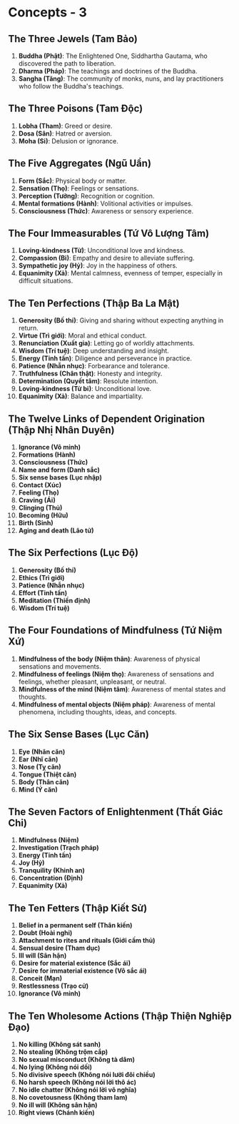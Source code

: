# Concepts - 3

## The Three Jewels (Tam Bảo)
1. **Buddha (Phật)**: The Enlightened One, Siddhartha Gautama, who discovered the path to liberation.
2. **Dharma (Pháp)**: The teachings and doctrines of the Buddha.
3. **Sangha (Tăng)**: The community of monks, nuns, and lay practitioners who follow the Buddha's teachings.

## The Three Poisons (Tam Độc)
1. **Lobha (Tham)**: Greed or desire.
2. **Dosa (Sân)**: Hatred or aversion.
3. **Moha (Si)**: Delusion or ignorance.

## The Five Aggregates (Ngũ Uẩn)
1. **Form (Sắc)**: Physical body or matter.
2. **Sensation (Thọ)**: Feelings or sensations.
3. **Perception (Tưởng)**: Recognition or cognition.
4. **Mental formations (Hành)**: Volitional activities or impulses.
5. **Consciousness (Thức)**: Awareness or sensory experience.

## The Four Immeasurables (Tứ Vô Lượng Tâm)
1. **Loving-kindness (Từ)**: Unconditional love and kindness.
2. **Compassion (Bi)**: Empathy and desire to alleviate suffering.
3. **Sympathetic joy (Hỷ)**: Joy in the happiness of others.
4. **Equanimity (Xả)**: Mental calmness, evenness of temper, especially in difficult situations.

## The Ten Perfections (Thập Ba La Mật)
1. **Generosity (Bố thí)**: Giving and sharing without expecting anything in return.
2. **Virtue (Trì giới)**: Moral and ethical conduct.
3. **Renunciation (Xuất gia)**: Letting go of worldly attachments.
4. **Wisdom (Trí tuệ)**: Deep understanding and insight.
5. **Energy (Tinh tấn)**: Diligence and perseverance in practice.
6. **Patience (Nhẫn nhục)**: Forbearance and tolerance.
7. **Truthfulness (Chân thật)**: Honesty and integrity.
8. **Determination (Quyết tâm)**: Resolute intention.
9. **Loving-kindness (Từ bi)**: Unconditional love.
10. **Equanimity (Xả)**: Balance and impartiality.

## The Twelve Links of Dependent Origination (Thập Nhị Nhân Duyên)
1. **Ignorance (Vô minh)**
2. **Formations (Hành)**
3. **Consciousness (Thức)**
4. **Name and form (Danh sắc)**
5. **Six sense bases (Lục nhập)**
6. **Contact (Xúc)**
7. **Feeling (Thọ)**
8. **Craving (Ái)**
9. **Clinging (Thủ)**
10. **Becoming (Hữu)**
11. **Birth (Sinh)**
12. **Aging and death (Lão tử)**

## The Six Perfections (Lục Độ)
1. **Generosity (Bố thí)**
2. **Ethics (Trì giới)**
3. **Patience (Nhẫn nhục)**
4. **Effort (Tinh tấn)**
5. **Meditation (Thiền định)**
6. **Wisdom (Trí tuệ)**

## The Four Foundations of Mindfulness (Tứ Niệm Xứ)
1. **Mindfulness of the body (Niệm thân)**: Awareness of physical sensations and movements.
2. **Mindfulness of feelings (Niệm thọ)**: Awareness of sensations and feelings, whether pleasant, unpleasant, or neutral.
3. **Mindfulness of the mind (Niệm tâm)**: Awareness of mental states and thoughts.
4. **Mindfulness of mental objects (Niệm pháp)**: Awareness of mental phenomena, including thoughts, ideas, and concepts.

## The Six Sense Bases (Lục Căn)
1. **Eye (Nhãn căn)**
2. **Ear (Nhĩ căn)**
3. **Nose (Tỵ căn)**
4. **Tongue (Thiệt căn)**
5. **Body (Thân căn)**
6. **Mind (Ý căn)**

## The Seven Factors of Enlightenment (Thất Giác Chi)
1. **Mindfulness (Niệm)**
2. **Investigation (Trạch pháp)**
3. **Energy (Tinh tấn)**
4. **Joy (Hỷ)**
5. **Tranquility (Khinh an)**
6. **Concentration (Định)**
7. **Equanimity (Xả)**

## The Ten Fetters (Thập Kiết Sử)
1. **Belief in a permanent self (Thân kiến)**
2. **Doubt (Hoài nghi)**
3. **Attachment to rites and rituals (Giới cấm thủ)**
4. **Sensual desire (Tham dục)**
5. **Ill will (Sân hận)**
6. **Desire for material existence (Sắc ái)**
7. **Desire for immaterial existence (Vô sắc ái)**
8. **Conceit (Mạn)**
9. **Restlessness (Trạo cử)**
10. **Ignorance (Vô minh)**

## The Ten Wholesome Actions (Thập Thiện Nghiệp Đạo)
1. **No killing (Không sát sanh)**
2. **No stealing (Không trộm cắp)**
3. **No sexual misconduct (Không tà dâm)**
4. **No lying (Không nói dối)**
5. **No divisive speech (Không nói lưỡi đôi chiều)**
6. **No harsh speech (Không nói lời thô ác)**
7. **No idle chatter (Không nói lời vô nghĩa)**
8. **No covetousness (Không tham lam)**
9. **No ill will (Không sân hận)**
10. **Right views (Chánh kiến)**

